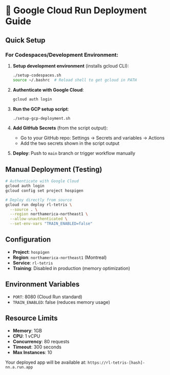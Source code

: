 # 🚀 Google Cloud Run Deployment Guide

## Quick Setup

### For Codespaces/Development Environment:

1. **Setup development environment** (installs gcloud CLI):
   ```bash
   ./setup-codespaces.sh
   source ~/.bashrc  # Reload shell to get gcloud in PATH
   ```

2. **Authenticate with Google Cloud**:
   ```bash
   gcloud auth login
   ```

3. **Run the GCP setup script**:
   ```bash
   ./setup-gcp-deployment.sh
   ```

4. **Add GitHub Secrets** (from the script output):
   - Go to your GitHub repo: Settings → Secrets and variables → Actions
   - Add the two secrets shown in the script output

5. **Deploy**: Push to `main` branch or trigger workflow manually

## Manual Deployment (Testing)

```bash
# Authenticate with Google Cloud
gcloud auth login
gcloud config set project hospigen

# Deploy directly from source
gcloud run deploy rl-tetris \
  --source . \
  --region northamerica-northeast1 \
  --allow-unauthenticated \
  --set-env-vars "TRAIN_ENABLED=false"
```

## Configuration

- **Project**: `hospigen`
- **Region**: `northamerica-northeast1` (Montreal)
- **Service**: `rl-tetris`
- **Training**: Disabled in production (memory optimization)

## Environment Variables

- `PORT`: 8080 (Cloud Run standard)
- `TRAIN_ENABLED`: false (reduces memory usage)

## Resource Limits

- **Memory**: 1GB
- **CPU**: 1 vCPU
- **Concurrency**: 80 requests
- **Timeout**: 300 seconds
- **Max Instances**: 10

Your deployed app will be available at: `https://rl-tetris-[hash]-nn.a.run.app`
